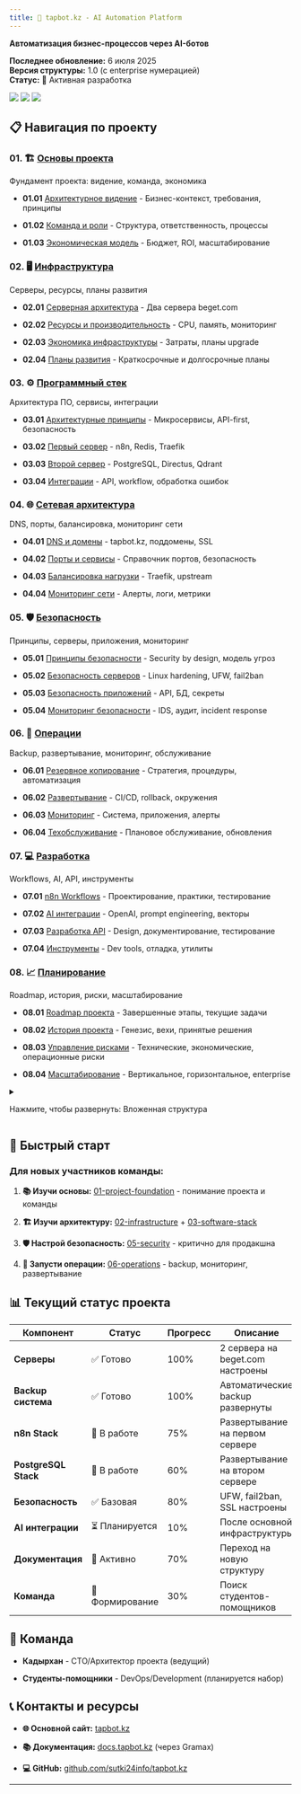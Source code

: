 ```yaml
---
title: 🤖 tapbot.kz - AI Automation Platform
---
```


**Автоматизация бизнес-процессов через AI-ботов**

**Последнее обновление:** 6 июля 2025\
**Версия структуры:** 1\.0 (с enterprise нумерацией)\
**Статус:** 🚀 Активная разработка

[![](<https://img.shields.io/badge/Infrastructure-2 Servers-green>)](./02-infrastructure/_index) [![](<https://img.shields.io/badge/Stack-n8n | PostgreSQL | Redis-blue>)](./03-software-stack/_index) [![](<https://img.shields.io/badge/Security-Enterprise Level-red>)](./05-security/_index)

## 📋 Навигация по проекту

### 01\. 🏗️ [Основы проекта](./01-project-foundation/_index)

Фундамент проекта: видение, команда, экономика

-  **01\.01** [Архитектурное видение](01-project-foundation/01-01-vision/) - Бизнес-контекст, требования, принципы

-  **01\.02** [Команда и роли](01-project-foundation/01-02-team/) - Структура, ответственность, процессы

-  **01\.03** [Экономическая модель](01-project-foundation/01-03-economics/) - Бюджет, ROI, масштабирование

### 02\. 🖥️ [Инфраструктура](./02-infrastructure/_index)

Серверы, ресурсы, планы развития

-  **02\.01** [Серверная архитектура](./02-infrastructure/02-01-servers/README) - Два сервера beget.com

-  **02\.02** [Ресурсы и производительность](./02-infrastructure/02-02-resources/README) - CPU, память, мониторинг

-  **02\.03** [Экономика инфраструктуры](./02-infrastructure/02-03-economics/README) - Затраты, планы upgrade

-  **02\.04** [Планы развития](./02-infrastructure/02-04-development/README) - Краткосрочные и долгосрочные планы

### 03\. ⚙️ [Программный стек](./03-software-stack/_index)

Архитектура ПО, сервисы, интеграции

-  **03\.01** [Архитектурные принципы](03-software-stack/03-01-principles/) - Микросервисы, API-first, безопасность

-  **03\.02** [Первый сервер](03-software-stack/03-02-server1/) - n8n, Redis, Traefik

-  **03\.03** [Второй сервер](03-software-stack/03-03-server2/) - PostgreSQL, Directus, Qdrant

-  **03\.04** [Интеграции](03-software-stack/03-04-integrations/) - API, workflow, обработка ошибок

### 04\. 🌐 [Сетевая архитектура](./04-network-architecture/_index)

DNS, порты, балансировка, мониторинг сети

-  **04\.01** [DNS и домены](./04-network-architecture/04-01-domains/_index) - tapbot.kz, поддомены, SSL

-  **04\.02** [Порты и сервисы](./04-network-architecture/04-02-ports/_index) - Справочник портов, безопасность

-  **04\.03** [Балансировка нагрузки](04-network-architecture/04-03-loadbalancing/) - Traefik, upstream

-  **04\.04** [Мониторинг сети](04-network-architecture/04-04-monitoring/) - Алерты, логи, метрики

### 05\. 🛡️ [Безопасность](./05-security/_index)

Принципы, серверы, приложения, мониторинг

-  **05\.01** [Принципы безопасности](05-security/05-01-principles/) - Security by design, модель угроз

-  **05\.02** [Безопасность серверов](./05-security/05-02-server-security/_index) - Linux hardening, UFW, fail2ban

-  **05\.03** [Безопасность приложений](05-security/05-03-application-security/) - API, БД, секреты

-  **05\.04** [Мониторинг безопасности](05-security/05-04-monitoring/) - IDS, аудит, incident response

### 06\. 🔧 [Операции](./06-operations/_index)

Backup, развертывание, мониторинг, обслуживание

-  **06\.01** [Резервное копирование](./06-operations/06-01-backup/_index) - Стратегия, процедуры, автоматизация

-  **06\.02** [Развертывание](./06-operations/06-02-deployment/_index) - CI/CD, rollback, окружения

-  **06\.03** [Мониторинг](./06-operations/06-03-monitoring/_index) - Система, приложения, алерты

-  **06\.04** [Техобслуживание](06-operations/06-04-maintenance/) - Плановое обслуживание, обновления

### 07\. 💻 [Разработка](./07-development/_index)

Workflows, AI, API, инструменты

-  **07\.01** [n8n Workflows](./07-development/07-01-workflows/_index) - Проектирование, практики, тестирование

-  **07\.02** [AI интеграции](./07-development/07-02-ai-integration/_index) - OpenAI, prompt engineering, векторы

-  **07\.03** [Разработка API](07-development/07-03-api-development/) - Design, документирование, тестирование

-  **07\.04** [Инструменты](07-development/07-04-tools/) - Dev tools, отладка, утилиты

### 08\. 📈 [Планирование](./08-planning/_index)

Roadmap, история, риски, масштабирование

-  **08\.01** [Roadmap проекта](./08-planning/08-01-roadmap/_index) - Завершенные этапы, текущие задачи

-  **08\.02** [История проекта](08-planning/08-02-history/) - Генезис, вехи, принятые решения

-  **08\.03** [Управление рисками](08-planning/08-03-risk-management/) - Технические, экономические, операционные риски

-  **08\.04** [Масштабирование](./08-planning/08-04-scaling/_index) - Вертикальное, горизонтальное, enterprise




<details>

<summary>

Нажмите, чтобы развернуть: Вложенная структура

</summary>

Вы также можете создавать вложенные сворачиваемые блоки.

<details>

<summary>

Уровень 2

</summary>

А здесь контент второго уровня.

<details>

<summary>

Уровень 3

</summary>

И даже третьего.

</details>

</details>

</details>




## 🚀 Быстрый старт

### Для новых участников команды:

1. **📚 Изучи основы:** [01-project-foundation](./01-project-foundation/_index) - понимание проекта и команды

2. **🏗️ Изучи архитектуру:** [02-infrastructure](./02-infrastructure/_index) + [03-software-stack](./03-software-stack/_index)

3. **🛡️ Настрой безопасность:** [05-security](./05-security/_index) - критично для продакшна

4. **🔧 Запусти операции:** [06-operations](./06-operations/_index) - backup, мониторинг, развертывание

## 📊 Текущий статус проекта

| Компонент            | Статус          | Прогресс | Описание                         |
|----------------------|-----------------|----------|----------------------------------|
| **Серверы**          | ✅ Готово        | 100%     | 2 сервера на beget.com настроены |
| **Backup система**   | ✅ Готово        | 100%     | Автоматические backup развернуты |
| **n8n Stack**        | 🔄 В работе     | 75%      | Развертывание на первом сервере  |
| **PostgreSQL Stack** | 🔄 В работе     | 60%      | Развертывание на втором сервере  |
| **Безопасность**     | ✅ Базовая       | 80%      | UFW, fail2ban, SSL настроены     |
| **AI интеграции**    | ⏳ Планируется   | 10%      | После основной инфраструктуры    |
| **Документация**     | 🔄 Активно      | 70%      | Переход на новую структуру       |
| **Команда**          | 🔄 Формирование | 30%      | Поиск студентов-помощников       |

## 👥 Команда

-  **Кадырхан** - CTO/Архитектор проекта (ведущий)

-  **Студенты-помощники** - DevOps/Development (планируется набор)

## 📞 Контакты и ресурсы

-  **🌐 Основной сайт:** [tapbot.kz](https://tapbot.kz)

-  **📚 Документация:** [docs.tapbot.kz](https://docs.tapbot.kz) (через Gramax)

-  **💻 GitHub:** [github.com/sutki24info/tapbot.kz](https://github.com/sutki24info/tapbot.kz)

---
